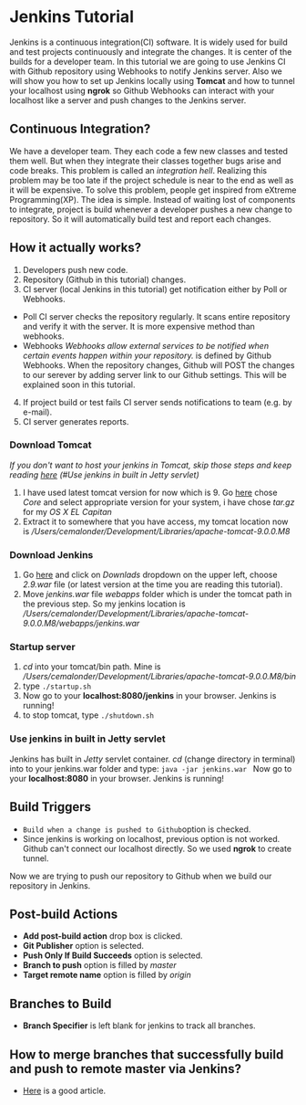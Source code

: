 # Jenkins Tutorial
Jenkins is a continuous integration(CI) software. It is widely used for build and test projects continuously and integrate the changes. It is center of the builds for a developer team. In this tutorial we are going to use Jenkins CI with Github repository using Webhooks to notify Jenkins server. Also we will show you how to set up Jenkins locally using **Tomcat** and how to tunnel your localhost using **ngrok** so Github Webhooks can interact with your localhost like a server and push changes to the Jenkins server.

## Continuous Integration?
We have a developer team. They each code a few new classes and tested them well. But when they integrate their classes together bugs arise and code breaks. This problem is called an *integration hell*. Realizing this problem may be too late if the project schedule is near to the end as well as it will be expensive. To solve this problem, people get inspired from eXtreme Programming(XP).
The idea is simple. Instead of waiting lost of components to integrate, project is build whenever a developer pushes a new change to repository. So it will automatically build test and report each changes.

## How it actually works?
1. Developers push new code.
2. Repository (Github in this tutorial) changes.
3. CI server (local Jenkins in this tutorial) get notification either by Poll or Webhooks.
  - Poll
CI server checks the repository regularly. It scans entire repository and verify it with the server. It is more expensive method than webhooks.
  - Webhooks
*Webhooks allow external services to be notified when certain events happen within your repository.* is defined by Github Webhooks. When the repository changes, Github will POST the changes to our serever by adding server link to our Github settings. This will be explained soon in this tutorial.
4. If project build or test fails CI server sends notifications to team (e.g. by e-mail).
5. CI server generates reports.

### Download Tomcat
*If you don't want to host your jenkins in Tomcat, skip those steps and keep reading [here] (#Use jenkins in built in Jetty servlet)*
1. I have used latest tomcat version for now which is 9. Go [here](http://tomcat.apache.org/download-90.cgi) chose *Core* and select appropriate version for your system, i have chose *tar.gz* for my *OS X EL Capitan*
2. Extract it to somewhere that you have access, my tomcat location now is */Users/cemalonder/Development/Libraries/apache-tomcat-9.0.0.M8*

### Download Jenkins
1. Go [here](https://jenkins.io/) and click on *Downlads* dropdown on the upper left, choose *2.9.war* file (or latest version at the time you are reading this tutorial).
2. Move *jenkins.war* file *webapps* folder which is under the tomcat path in the previous step. So my jenkins location is */Users/cemalonder/Development/Libraries/apache-tomcat-9.0.0.M8/webapps/jenkins.war*

### Startup server
1. *cd* into your tomcat/bin path. Mine is */Users/cemalonder/Development/Libraries/apache-tomcat-9.0.0.M8/bin*
2. type
`./startup.sh`
3. Now go to your **localhost:8080/jenkins** in your browser. Jenkins is running!
4. to stop tomcat, type
`./shutdown.sh`

### Use jenkins in built in Jetty servlet
Jenkins has built in *Jetty* servlet container. *cd* (change directory in terminal) into to your jenkins.war folder and type:
`java -jar jenkins.war `
Now go to your **localhost:8080** in your browser. Jenkins is running!

## Build Triggers
- `Build when a change is pushed to Github`option is checked.
- Since jenkins is working on localhost, previous option is not worked. Github can't connect our localhost directly. So we used **ngrok** to create tunnel.


Now we are trying to push our repository to Github when we build our repository in Jenkins.
## Post-build Actions
- **Add post-build action** drop box is clicked.
- **Git Publisher** option is selected.
- **Push Only If Build Succeeds** option is selected.
- **Branch to push** option is filled by *master*
- **Target remote name** option is filled by *origin*

## Branches to Build
- **Branch Specifier** is left blank for jenkins to track all branches.

## How to merge branches that successfully build and push to remote master via Jenkins?
- [Here] is a good article.

[Here]: https://www.cloudbees.com/blog/dont-phunk-my-stable-branch-jenkins-pre-tested-commits-stop-breaking-stable-branches "Pre-tested commits"
